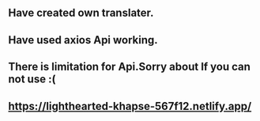 ## Have created own translater.
## Have used axios Api working.
## There is limitation for Api.Sorry about If you can not use :(

## https://lighthearted-khapse-567f12.netlify.app/
